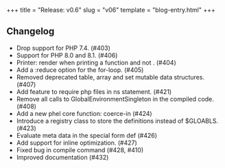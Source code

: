 +++
title = "Release: v0.6"
slug = "v06"
template = "blog-entry.html"
+++

## Changelog

- Drop support for PHP 7.4. (#403)
- Support for PHP 8.0 and 8.1. (#406)
- Printer: render <function> when printing a function and not <PHP-AnonymousClass>. (#404)
- Add a :reduce option for the for-loop. (#405)
- Removed deprecated table, array and set mutable data structures. (#407)
- Add feature to require php files in ns statement. (#421)
- Remove all calls to GlobalEnvironmentSingleton in the compiled code. (#408)
- Add a new phel core function: coerce-in (#424)
- Introduce a registry class to store the definitions instead of $GLOABLS. (#423)
- Evaluate meta data in the special form def (#426)
- Add support for inline optimization. (#427)
- Fixed bug in compile command (#428, #410)
- Improved documentation (#432)
